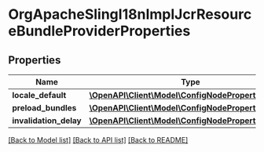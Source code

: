 # OrgApacheSlingI18nImplJcrResourceBundleProviderProperties

## Properties
Name | Type | Description | Notes
------------ | ------------- | ------------- | -------------
**locale_default** | [**\OpenAPI\Client\Model\ConfigNodePropertyString**](ConfigNodePropertyString.md) |  | [optional] 
**preload_bundles** | [**\OpenAPI\Client\Model\ConfigNodePropertyBoolean**](ConfigNodePropertyBoolean.md) |  | [optional] 
**invalidation_delay** | [**\OpenAPI\Client\Model\ConfigNodePropertyInteger**](ConfigNodePropertyInteger.md) |  | [optional] 

[[Back to Model list]](../README.md#documentation-for-models) [[Back to API list]](../README.md#documentation-for-api-endpoints) [[Back to README]](../README.md)


